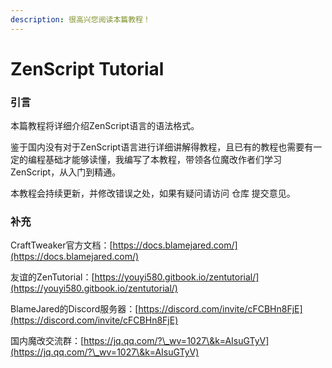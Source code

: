 ```yaml
---
description: 很高兴您阅读本篇教程！
---
```


# ZenScript Tutorial

### 引言

本篇教程将详细介绍ZenScript语言的语法格式。

鉴于国内没有对于ZenScript语言进行详细讲解得教程，且已有的教程也需要有一定的编程基础才能够读懂，我编写了本教程，带领各位魔改作者们学习ZenScript，从入门到精通。

本教程会持续更新，并修改错误之处，如果有疑问请访问 仓库 提交意见。

### 补充

CraftTweaker官方文档：[https://docs.blamejared.com/](https://docs.blamejared.com/)

友谊的ZenTutorial：[https://youyi580.gitbook.io/zentutorial/](https://youyi580.gitbook.io/zentutorial/)

BlameJared的Discord服务器：[https://discord.com/invite/cFCBHn8FjE](https://discord.com/invite/cFCBHn8FjE)

国内魔改交流群：[https://jq.qq.com/?\_wv=1027\&k=AIsuGTyV](https://jq.qq.com/?\_wv=1027\&k=AIsuGTyV)
